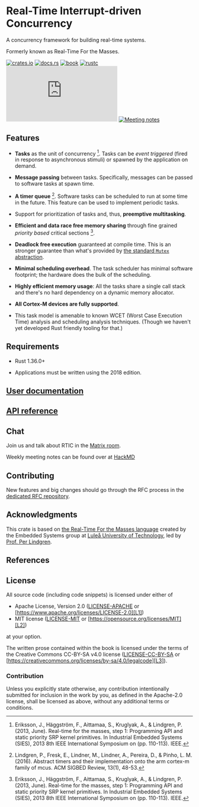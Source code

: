# Real-Time Interrupt-driven Concurrency

A concurrency framework for building real-time systems.

Formerly known as Real-Time For the Masses.

[![crates.io](https://img.shields.io/crates/v/cortex-m-rtic)](https://crates.io/crates/cortex-m-rtic)
[![docs.rs](https://docs.rs/cortex-m-rtic/badge.svg)](https://docs.rs/cortex-m-rtic)
[![book](https://img.shields.io/badge/web-rtic.rs-red.svg?style=flat&label=book&colorB=d33847)](https://rtic.rs/)
[![rustc](https://img.shields.io/badge/rustc-1.36+-lightgray.svg)](https://github.com/rust-lang/rust/releases/tag/1.36.0)
[![matrix](https://img.shields.io/matrix/rtic:matrix.org)](https://matrix.to/#/#rtic:matrix.org)
[![Meeting notes](https://hackmd.io/badge.svg)](https://hackmd.io/@xmis9JvZT8Gvo9lOEKyZ4Q/SkBJKsjuH)

## Features

- **Tasks** as the unit of concurrency [^1]. Tasks can be *event triggered*
  (fired in response to asynchronous stimuli) or spawned by the application on
  demand.

- **Message passing** between tasks. Specifically, messages can be passed to
  software tasks at spawn time.

- **A timer queue** [^2]. Software tasks can be scheduled to run at some time
  in the future. This feature can be used to implement periodic tasks.

- Support for prioritization of tasks and, thus, **preemptive multitasking**.

- **Efficient and data race free memory sharing** through fine grained *priority
  based* critical sections [^1].

- **Deadlock free execution** guaranteed at compile time. This is an stronger
  guarantee than what's provided by [the standard `Mutex`
  abstraction][std-mutex].

[std-mutex]: https://doc.rust-lang.org/std/sync/struct.Mutex.html

- **Minimal scheduling overhead**. The task scheduler has minimal software
  footprint; the hardware does the bulk of the scheduling.

- **Highly efficient memory usage**: All the tasks share a single call stack and
  there's no hard dependency on a dynamic memory allocator.

- **All Cortex-M devices are fully supported**.

- This task model is amenable to known WCET (Worst Case Execution Time) analysis
  and scheduling analysis techniques. (Though we haven't yet developed Rust
  friendly tooling for that.)

## Requirements

- Rust 1.36.0+

- Applications must be written using the 2018 edition.

## [User documentation](https://rtic.rs)

## [API reference](https://rtic.rs/stable/api/)

## Chat

Join us and talk about RTIC in the [Matrix room][matrix-room].

Weekly meeting notes can be found over at [HackMD][hackmd]

[matrix-room]: https://matrix.to/#/#rtic:matrix.org
[hackmd]: https://hackmd.io/@xmis9JvZT8Gvo9lOEKyZ4Q/SkBJKsjuH

## Contributing

New features and big changes should go through the RFC process in the
[dedicated RFC repository][rfcs].

[rfcs]: https://github.com/rtic-rs/rfcs

## Acknowledgments

This crate is based on [the Real-Time For the Masses language][rtfm-lang]
created by the Embedded Systems group at [Luleå University of Technology][ltu],
led by [Prof. Per Lindgren][per].

[rtfm-lang]: http://www.rtfm-lang.org/
[ltu]: https://www.ltu.se/?l=en
[per]: https://www.ltu.se/staff/p/pln-1.11258?l=en

## References

[^1]: Eriksson, J., Häggström, F., Aittamaa, S., Kruglyak, A., & Lindgren, P.
   (2013, June). Real-time for the masses, step 1: Programming API and static
   priority SRP kernel primitives. In Industrial Embedded Systems (SIES), 2013
   8th IEEE International Symposium on (pp. 110-113). IEEE.

[^2]: Lindgren, P., Fresk, E., Lindner, M., Lindner, A., Pereira, D., & Pinho,
   L. M. (2016). Abstract timers and their implementation onto the arm cortex-m
   family of mcus. ACM SIGBED Review, 13(1), 48-53.

## License

All source code (including code snippets) is licensed under either of

- Apache License, Version 2.0 ([LICENSE-APACHE](LICENSE-APACHE) or
  [https://www.apache.org/licenses/LICENSE-2.0][L1])
- MIT license ([LICENSE-MIT](LICENSE-MIT) or
  [https://opensource.org/licenses/MIT][L2])

[L1]: https://www.apache.org/licenses/LICENSE-2.0
[L2]: https://opensource.org/licenses/MIT

at your option.

The written prose contained within the book is licensed under the terms of the
Creative Commons CC-BY-SA v4.0 license ([LICENSE-CC-BY-SA](LICENSE-CC-BY-SA) or
[https://creativecommons.org/licenses/by-sa/4.0/legalcode][L3]).

[L3]: https://creativecommons.org/licenses/by-sa/4.0/legalcode

### Contribution

Unless you explicitly state otherwise, any contribution intentionally submitted
for inclusion in the work by you, as defined in the Apache-2.0 license, shall be
licensed as above, without any additional terms or conditions.

